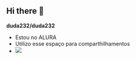 ## Hi there 👋


**duda232/duda232**  
- Estou no ALURA 
- Utilizo esse espaço para comparthilhamentos
- 
  ![](https://github.com/user-attachments/assets/5ab0d378-59de-4b8e-9f37-6d12b725bc7c)

  
